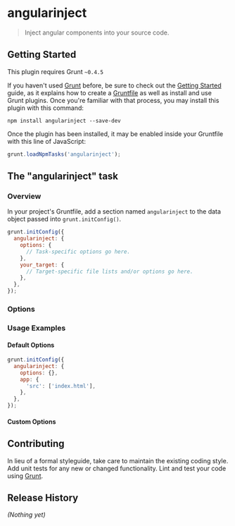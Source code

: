 # angularinject

> Inject angular components into your source code.

## Getting Started
This plugin requires Grunt `~0.4.5`

If you haven't used [Grunt](http://gruntjs.com/) before, be sure to check out the [Getting Started](http://gruntjs.com/getting-started) guide, as it explains how to create a [Gruntfile](http://gruntjs.com/sample-gruntfile) as well as install and use Grunt plugins. Once you're familiar with that process, you may install this plugin with this command:

```shell
npm install angularinject --save-dev
```

Once the plugin has been installed, it may be enabled inside your Gruntfile with this line of JavaScript:

```js
grunt.loadNpmTasks('angularinject');
```

## The "angularinject" task

### Overview
In your project's Gruntfile, add a section named `angularinject` to the data object passed into `grunt.initConfig()`.

```js
grunt.initConfig({
  angularinject: {
    options: {
      // Task-specific options go here.
    },
    your_target: {
      // Target-specific file lists and/or options go here.
    },
  },
});
```

### Options


### Usage Examples

#### Default Options

```js
grunt.initConfig({
  angularinject: {
    options: {},
    app: {
      'src': ['index.html'],
    },
  },
});
```

#### Custom Options


## Contributing
In lieu of a formal styleguide, take care to maintain the existing coding style. Add unit tests for any new or changed functionality. Lint and test your code using [Grunt](http://gruntjs.com/).

## Release History
_(Nothing yet)_
